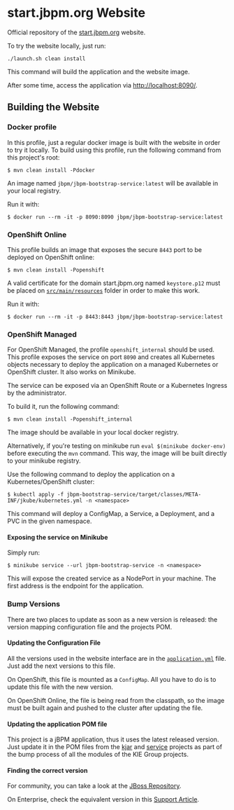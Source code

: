 # start.jbpm.org Website

Official repository of the [start.jbpm.org](https://start.jbpm.org) website.

To try the website locally, just run:

```shell
./launch.sh clean install
```

This command will build the application and the website image.

After some time, access the application via [http://localhost:8090/](http://localhost:8090/).

## Building the Website

### Docker profile

In this profile, just a regular docker image is built with the website in order to try it locally.
To build using this profile, run the following command from this project's root:

````shell
$ mvn clean install -Pdocker
````

An image named `jbpm/jbpm-bootstrap-service:latest` will be available in your local registry.

Run it with:

```shell
$ docker run --rm -it -p 8090:8090 jbpm/jbpm-bootstrap-service:latest
```

### OpenShift Online

This profile builds an image that exposes the secure `8443` port to be deployed on OpenShift online:

```
$ mvn clean install -Popenshift
```

A valid certificate for the domain start.jbpm.org named `keystore.p12` must be placed on 
[`src/main/resources`](jbpm-bootstrap-service/src/main/resources) folder in order to make this work.

Run it with:

```shell
$ docker run --rm -it -p 8443:8443 jbpm/jbpm-bootstrap-service:latest
```

### OpenShift Managed

For OpenShift Managed, the profile `openshift_internal` should be used.
This profile exposes the service on port `8090` and creates all Kubernetes objects necessary
to deploy the application on a managed Kubernetes or OpenShift cluster. It also works on Minikube.

The service can be exposed via an OpenShift Route or a Kubernetes Ingress by the administrator.

To build it, run the following command:

```shell
$ mvn clean install -Popenshift_internal
```

The image should be available in your local docker registry.

Alternatively, if you're testing on minikube run `eval $(minikube docker-env)` before executing the `mvn` command.
This way, the image will be built directly to your minikube registry.

Use the following command to deploy the application on a Kubernetes/OpenShift cluster:

```shell
$ kubectl apply -f jbpm-bootstrap-service/target/classes/META-INF/jkube/kubernetes.yml -n <namespace>
```

This command will deploy a ConfigMap, a Service, a Deployment, and a PVC in the given namespace.

#### Exposing the service on Minikube

Simply run:

````shell
$ minikube service --url jbpm-bootstrap-service -n <namespace>
````

This will expose the created service as a NodePort in your machine. 
The first address is the endpoint for the application.

### Bump Versions

There are two places to update as soon as a new version is released: the version mapping configuration file and the projects POM.

#### Updating the Configuration File

All the versions used in the website interface are in the [`application.yml`](jbpm-bootstrap-service/src/main/resources/application.yml)
file. Just add the next versions to this file.

On OpenShift, this file is mounted as a `ConfigMap`. All you have to do is to update this file with the new version.

On OpenShift Online, the file is being read from the classpath, so the image must be built again and pushed to the cluster
after updating the file.

#### Updating the application POM file

This project is a jBPM application, thus it uses the latest released version. 
Just update it in the POM files from the [kjar](jbpm-bootstrap-kjar/pom.xml) and [service](jbpm-bootstrap-service/pom.xml) 
projects as part of the bump process of all the modules of the KIE Group projects.

#### Finding the correct version

For community, you can take a look at the [JBoss Repository](https://repository.jboss.org/nexus/index.html#nexus-search;gav~org.jbpm~jbpm-workitems~~~).

On Enterprise, check the equivalent version in this [Support Article](https://access.redhat.com/articles/3463751).
